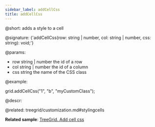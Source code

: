 ```yaml
---
sidebar_label: addCellCss
title: addCellCss
---          
```


@short: adds a style to a cell

@signature: {'addCellCss(row: string | number, col: string | number, css: string): void;'}

@params:
- row 		string | number 		the id of a row
- col 		string | number 		the id of a column
- css 		string 				the name of the CSS class

@example:
<style>
    .myCustomClass{
        background:greenyellow;
    }
</style>
 
grid.addCellCss("1", "b", "myCustomClass");



@descr:


@related: treegrid/customization.md#stylingcells

**Related sample**: [TreeGrid. Add cell css](https://snippet.dhtmlx.com/smjecfzp)




